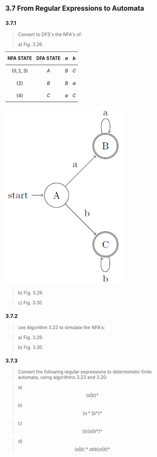 ## 3.7 From Regular Expressions to Automata


### 3.7.1

> Convert to DFS's the NFA's of:

> a) Fig. 3.26.

| NFA STATE | DFA STATE | $$a$$ | $$b$$ |
|:---------:|:---------:|:-----:|:-----:|
|$$\{0,1,3\}$$|$$A$$|$$B$$|$$C$$|
|$$\{2\}$$|$$B$$|$$B$$|$$\emptyset$$|
|$$\{4\}$$|$$C$$|$$\emptyset$$|$$C$$|

![](./img/3.7.1.a.png)

> b) Fig. 3.29.

> c) Fig. 3.30.

### 3.7.2

> use Algorithm 3.22 to simulate the NFA's:

> a) Fig. 3.29.

> b) Fig. 3.30.

### 3.7.3

> Convert the following regular expressions to deterministic finite automata, using algorithms 3.23 and 3.20:

> a) $$(a|b)*$$

> b) $$(a*|b*)*$$

> c) $$((\epsilon|a)b*)*$$

> d) $$(a|b)*abb(a|b)*$$
